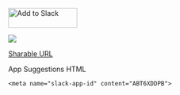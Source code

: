 <a href="https://slack.com/oauth/authorize?client_id=14390917878.401235455793&scope=bot,users.profile:read&redirect_uri=https%3a%2f%2feba-3.adm01.com%2fassistant%2fslack%2foauth"><img alt="Add to Slack" height="40" width="139" src="https://platform.slack-edge.com/img/add_to_slack.png" srcset="https://platform.slack-edge.com/img/add_to_slack.png 1x, https://platform.slack-edge.com/img/add_to_slack@2x.png 2x" /></a>

<a href="https://slack.com/oauth/authorize?scope=identity.basic&client_id=14390917878.401235455793&redirect_uri=https%3a%2f%2feba-3.adm01.com%2fassistant%2fslack%2foauth"><img src="https://api.slack.com/img/sign_in_with_slack.png" srcset="https://api.slack.com/img/sign_in_with_slack.png 1x, https://api.slack.com/img/sign_in_with_slack@2x.png 2x"/></a>

[Sharable URL](https://slack.com/oauth/authorize?client_id=14390917878.401235455793&scope=bot)

App Suggestions HTML
```
<meta name="slack-app-id" content="ABT6XDDPB">
```
